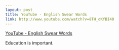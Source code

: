 ```yaml
--- 
layout: post
title: YouTube - English Swear Words
link: http://www.youtube.com/watch?v=8TH_dKfBI40
---
```

<a href="http://www.youtube.com/watch?v=8TH_dKfBI40">YouTube -
English Swear Words</a>

<p>Education is important.</p>
